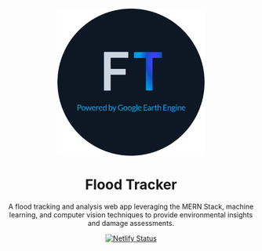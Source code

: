 <p align="center">
  <img alt="Flood Tracker" src="./assets/circular_banner_cropped.png" width="300" />
</p>

<h1 align="center">
  Flood Tracker
</h1>

<p align="center">
  A flood tracking and analysis web app leveraging the MERN Stack, machine learning, and computer vision techniques to provide environmental insights and damage assessments. 
</p>
<p align="center">
  <a href="https://app.netlify.com/sites/halcyon-theme/deploys">
    <img alt="Netlify Status" src="https://api.netlify.com/api/v1/badges/3fdb9649-ad7f-4f62-8134-a300576e58c0/deploy-status" />
  </a>
</p>
<!-- Flood Tracker is a full-stack application designed to monitor and analyze flood data in real-time. Utilizing the power of the MERN stack, along with the Google Earth Engine API, this application processes satellite images to extract vital statistics about flood-affected areas. It offers insights into the impact on urban areas, farmlands, and road networks -->
